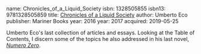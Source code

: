 name: Chronicles_of_a_Liquid_Society
isbn: 1328505855
isbn13: 9781328505859
title: [Chronicles of a Liquid Society](https://www.amazon.com/dp/1328505855)
author: Umberto Eco
publisher: Mariner Books
year: 2016
year: 2017
acquired: 2019-05-25

Umberto Eco's last collection of articles and essays.  Looking at the Table of
Contents, I discern some of the topics he also addressed in his last novel,
[_Numero Zero_](Books.html#Numero_Zero).
